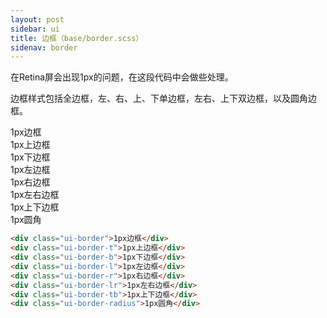 ```yaml
---
layout: post
sidebar: ui
title: 边框（base/border.scss）
sidenav: border
---
```


在Retina屏会出现1px的问题，在这段代码中会做些处理。

边框样式包括全边框，左、右、上、下单边框，左右、上下双边框，以及圆角边框。

<div class="demo-border">
  <section class="demo-block">
    <div class="ui-border ui-border-block">1px边框</div>
  </section>
  <section class="demo-block">
    <div class="ui-border-t ui-border-block">1px上边框</div>
  </section>
  <section class="demo-block">
    <div class="ui-border-b ui-border-block">1px下边框</div>
  </section>
  <section class="demo-block">
    <div class="ui-border-l ui-border-block">1px左边框</div>
  </section>
  <section class="demo-block">
    <div class="ui-border-r ui-border-block">1px右边框</div>
  </section>
  <section class="demo-block">
    <div class="ui-border-lr ui-border-block">1px左右边框</div>
  </section>
  <section class="demo-block">
    <div class="ui-border-tb ui-border-block">1px上下边框</div>
  </section>
  <section class="demo-block">
    <div class="ui-border-radius ui-border-block">1px圆角</div>
  </section>
</div>

```html
<div class="ui-border">1px边框</div>
<div class="ui-border-t">1px上边框</div>
<div class="ui-border-b">1px下边框</div>
<div class="ui-border-l">1px左边框</div>
<div class="ui-border-r">1px右边框</div>
<div class="ui-border-lr">1px左右边框</div>
<div class="ui-border-tb">1px上下边框</div>
<div class="ui-border-radius">1px圆角</div>
```